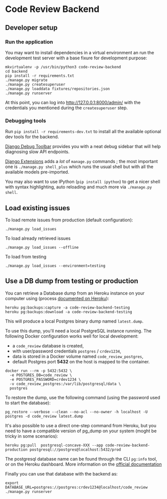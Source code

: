 # Code Review Backend

## Developer setup

### Run the application

You may want to install dependencies in a virtual environment an run the development test server with a base fixure for development purpose:
```
mkvirtualenv -p /usr/bin/python3 code-review-backend
cd backend
pip install -r requirements.txt
./manage.py migrate
./manage.py createsuperuser
./manage.py loaddata fixtures/repositories.json
./manage.py runserver
```

At this point, you can log into http://127.0.0.1:8000/admin/ with the credentials you mentioned during the `createsuperuser` step.

### Debugging tools

Run `pip install -r requirements-dev.txt` to install all the available optional dev tools for the backend.

[Django Debug Toolbar](https://django-debug-toolbar.readthedocs.io/en/latest/) provides you with a neat debug sidebar that will help diagnosing slow API endpoints.

[Django Extensions](https://django-extensions.readthedocs.io/en/latest/) adds a *lot* of `manage.py` commands ; the most important one is `./manage.py shell_plus` which runs the usual shell but with all the available models pre-imported.

You may also want to use IPython (`pip install ipython`) to get a nicer shell with syntax highlighting, auto reloading and much more via `./manage.py shell`.

## Load existing issues

To load remote issues from production (default configuration):

```
./manage.py load_issues
```

To load already retrieved issues

```
./manage.py load_issues --offline
```

To load from testing

```
./manage.py load_issues --environment=testing
```

## Use a DB dump from testing or production

You can retrieve a Database dump from an Heroku instance on your computer using (process [documented on Heroku](https://devcenter.heroku.com/articles/heroku-postgres-import-export)):

```
heroku pg:backups:capture -a code-review-backend-testing
heroku pg:backups:download -a code-review-backend-testing
```

This will produce a local Postgres binary dump named `latest.dump`.

To use this dump, you'll need a local PostgreSQL instance running. The following Docker configuration works well for local development:

* a `code_review` database is created,
* with user/password credentials `postgres` / `crdev1234`,
* data is stored in a Docker volume named `code_review_postgres`,
* default Postgres port **5432** on the host is mapped to the container.

```
docker run --rm -p 5432:5432 \
  -e POSTGRES_DB=code_review \
  -e POSTGRES_PASSWORD=crdev1234 \
  -v code_review_postgres:/var/lib/postgresql/data \
  postgres
```

To restore the dump, use the following command (using the password used to start the database):

```
pg_restore --verbose --clean --no-acl --no-owner -h localhost -U postgres -d code_review latest.dump
```

It's also possible to use a direct one-step command from Heroku, but you need to have a compatible version of pg_dump on your system (moght be tricky in some scenarios):

```
heroku pg:pull  postgresql-concave-XXX --app code-review-backend-production postgresql://postgres@localhost:5432/prod
```
The postgresql database name can be found through the CLI `pg:info` tool, or on the Heroku dashboard. More information on the [official documentation](https://devcenter.heroku.com/articles/heroku-postgresql#pg-push-and-pg-pull)


Finally you can use that database with the backend as:

```
export DATABASE_URL=postgres://postgres:crdev1234@localhost/code_review
./manage.py runserver
```
